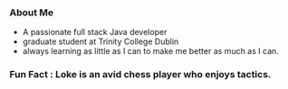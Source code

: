 ### About Me
- A passionate full stack Java developer 
- graduate student at Trinity College Dublin
- always learning as little as I can to make me better as much as I can.

### Fun Fact : Loke is an avid chess player who enjoys tactics.
<!--
**LokeshSelvakumar/LokeshSelvakumar** is a ✨ _special_ ✨ repository because its `README.md` (this file) appears on your GitHub profile.

Here are some ideas to get you started:

- 🔭 I’m currently working on ...
- 🌱 I’m currently learning ...
- 👯 I’m looking to collaborate on ...
- 🤔 I’m looking for help with ...
- 💬 Ask me about ...
- 📫 How to reach me: ...
- 😄 Pronouns: ...
- ⚡ Fun fact: ...
-->
<!--![Loke profile pic](./loke_black_bg.jpg)-->
